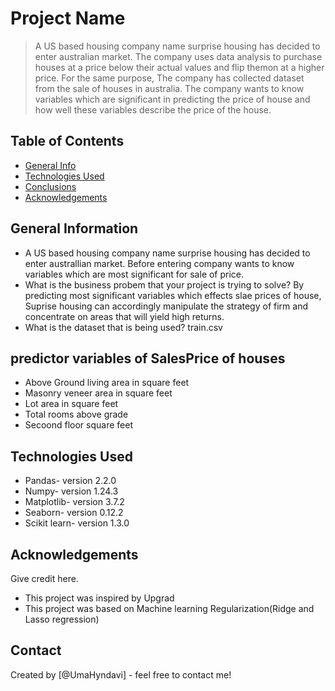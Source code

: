# Project Name
> A US based housing company name surprise housing has decided to enter australian market. The company uses data analysis to purchase houses at a price below their actual values and flip themon at a higher price. For the same purpose, The company has collected dataset from the sale of houses in australia. The company wants to know variables which are significant in predicting the price of house and how well these variables describe the price of the house.



## Table of Contents
* [General Info](#general-information)
* [Technologies Used](#technologies-used)
* [Conclusions](#conclusions)
* [Acknowledgements](#acknowledgements)

<!-- You can include any other section that is pertinent to your problem -->

## General Information
- A US based housing company name surprise housing has decided to enter australlian market. Before entering company wants to know variables which are most significant for sale of price.
- What is the business probem that your project is trying to solve? By predicting most significant variables which effects slae prices of house, Suprise housing can accordingly manipulate the strategy of firm and concentrate on areas that will yield high returns.
- What is the dataset that is being used? train.csv

<!-- You don't have to answer all the questions - just the ones relevant to your project. -->

## predictor variables of SalesPrice of houses
- Above Ground living area in square feet
- Masonry veneer area in square feet
- Lot area in square feet
- Total rooms above grade
- Secoond floor square feet

<!-- You don't have to answer all the questions - just the ones relevant to your project. -->


## Technologies Used
- Pandas- version 2.2.0
- Numpy- version 1.24.3
- Matplotlib- version 3.7.2
- Seaborn- version 0.12.2
- Scikit learn- version 1.3.0

<!-- As the libraries versions keep on changing, it is recommended to mention the version of library used in this project -->

## Acknowledgements
Give credit here.
- This project was inspired by Upgrad
- This project was based on Machine learning Regularization(Ridge and Lasso regression) 


## Contact
Created by [@UmaHyndavi] - feel free to contact me!


<!-- Optional -->
<!-- ## License -->
<!-- This project is open source and available under the [... License](). -->

<!-- You don't have to include all sections - just the one's relevant to your project -->